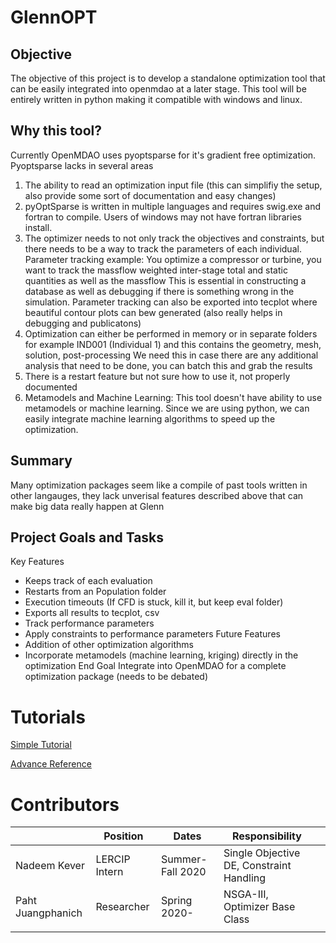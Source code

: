 # GlennOPT
## Objective
The objective of this project is to develop a standalone optimization tool that can be easily integrated into openmdao at a later stage. 
This tool will be entirely written in python making it compatible with windows and linux. 

## Why this tool?
Currently OpenMDAO uses pyoptsparse for it's gradient free optimization. 
Pyoptsparse lacks in several areas
1.  The ability to read an optimization input file (this can simplifiy the setup, also provide some sort of documentation and easy changes)
2.  pyOptSparse is written in multiple languages and requires swig.exe and fortran to compile. Users of windows may not have fortran libraries install. 
3.  The optimizer needs to not only track the objectives and constraints, but there needs to be a way to track the parameters of each individual. 
    Parameter tracking example: You optimize a compressor or turbine, you want to track the massflow weighted inter-stage total and static quantities as well as the massflow
                                This is essential in constructing a database as well as debugging if there is something wrong in the simulation. 
                                Parameter tracking can also be exported into tecplot where beautiful contour plots can bew generated (also really helps in debugging and publicatons)
4. Optimization can either be performed in memory or in separate folders for example IND001 (Individual 1) and this contains the geometry, mesh, solution, post-processing
    We need this in case there are any additional analysis that need to be done, you can batch this and grab the results
5. There is a restart feature but not sure how to use it, not properly documented
6. Metamodels and Machine Learning: This tool doesn't have ability to use metamodels or machine learning. Since we are using python, we can easily integrate machine learning algorithms to speed up the optimization.


## Summary
Many optimization packages seem like a compile of past tools written in other langauges, they lack unverisal features described above that can make big data really happen at Glenn

## Project Goals and Tasks
Key Features
*  Keeps track of each evaluation
*  Restarts from an Population folder
*  Execution timeouts (If CFD is stuck, kill it, but keep eval folder)
*  Exports all results to tecplot, csv 
*  Track performance parameters
*  Apply constraints to performance parameters 
Future Features
*  Addition of other optimization algorithms
*  Incorporate metamodels (machine learning, kriging) directly in the optimization
End Goal
Integrate into OpenMDAO for a complete optimization package (needs to be debated)

# Tutorials
[Simple Tutorial](/%2E%2E/wikis/Tutorial:-Prerequisites-and-simplified-example)

[Advance Reference](/%2E%2E/wikis/Tutorial:-Advance)

# Contributors 
|                   | Position      | Dates            | Responsibility                      |   |
|-------------------|---------------|------------------|-------------------------------------|---|
| Nadeem Kever      | LERCIP Intern | Summer-Fall 2020 | Single Objective DE, Constraint Handling|   |
| Paht Juangphanich | Researcher    | Spring 2020-     | NSGA-III, Optimizer Base Class      |   |
|                   |               |                  |                                     |   |

